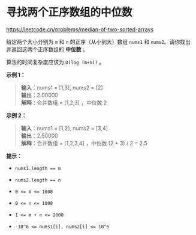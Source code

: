 # 寻找两个正序数组的中位数

https://leetcode.cn/problems/median-of-two-sorted-arrays

给定两个大小分别为 `m` 和 `n` 的正序（从小到大）数组 `nums1` 和 `nums2`。请你找出并返回这两个正序数组的 **中位数** 。

算法的时间复杂度应该为 `O(log (m+n))` 。

**示例 1：**

> **输入**：nums1 = \[1,3\], nums2 = \[2\]<br>
**输出**：2.00000<br>
**解释**：合并数组 = \[1,2,3\] ，中位数 2

**示例 2：**

> **输入**：nums1 = \[1,2\], nums2 = \[3,4\]<br>
**输出**：2.50000<br>
**解释**：合并数组 = \[1,2,3,4\] ，中位数 (2 + 3) / 2 = 2.5

**提示：**

- `nums1.length == m`

- `nums2.length == n`

- `0 <= m <= 1000`

- `0 <= n <= 1000`

- `1 <= m + n <= 2000`

- `-10^6 <= nums1[i], nums2[i] <= 10^6`
